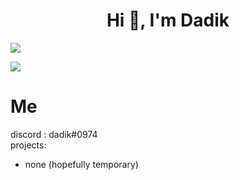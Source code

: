 <h1 align="center">Hi 👋, I'm Dadik</h1>
<p align="left"><img align="center" src="https://github-readme-stats.vercel.app/api?username=Dadik11&show_icons=true&icon_color=805AD5&text_color=666666&bg_color=ffffff00&hide_title=true&include_all_commits=true&count_private=true&hide_border=false&hide=contribs)"></p>

<p align="left"><img align="center" src="https://github-readme-stats.vercel.app/api/top-langs/?username=Dadik11&show_icons=true&icon_color=805AD5&text_color=666666&bg_color=ffffff00&hide_title=true&include_all_commits=true&count_private=true&hide_border=false&hide=contribs)"></p>
<h1>Me</h1>

discord : dadik#0974<br>
projects: <br>
- none (hopefully temporary)
